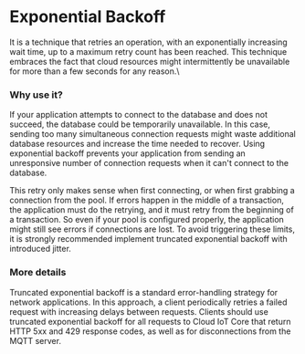 # Exponential Backoff
It is a technique that retries an operation, with an exponentially increasing wait time, up to a maximum retry count has been reached. This technique embraces the fact that cloud resources might intermittently be unavailable for more than a few seconds for any reason.\

### Why use it?
If your application attempts to connect to the database and does not succeed, the database could be temporarily unavailable. In this case, sending too many simultaneous connection requests might waste additional database resources and increase the time needed to recover. Using exponential backoff prevents your application from sending an unresponsive number of connection requests when it can't connect to the database.

This retry only makes sense when first connecting, or when first grabbing a connection from the pool. If errors happen in the middle of a transaction, the application must do the retrying, and it must retry from the beginning of a transaction. So even if your pool is configured properly, the application might still see errors if connections are lost.
To avoid triggering these limits, it is strongly recommended implement truncated exponential backoff with introduced jitter.

### More details
Truncated exponential backoff is a standard error-handling strategy for network applications. In this approach, a client periodically retries a failed request with increasing delays between requests. Clients should use truncated exponential backoff for all requests to Cloud IoT Core that return HTTP 5xx and 429 response codes, as well as for disconnections from the MQTT server.
